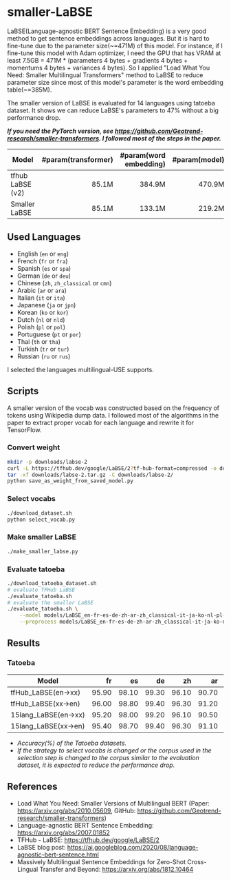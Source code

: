 # smaller-LaBSE

LaBSE(Language-agnostic BERT Sentence Embedding) is a very good method to get sentence embeddings across languages. But it is hard to fine-tune due to the parameter size(~=471M) of this model. For instance, if I fine-tune this model with Adam optimizer, I need the GPU that has VRAM at least 7.5GB = 471M * (parameters 4 bytes + gradients 4 bytes + momentums 4 bytes + variances 4 bytes). So I applied "Load What You Need: Smaller Multilingual Transformers" method to LaBSE to reduce parameter size since most of this model's parameter is the word embedding table(~=385M).

The smaller version of LaBSE is evaluated for 14 languages using tatoeba dataset. It shows we can reduce LaBSE's parameters to 47% without a big performance drop.

***If you need the PyTorch version, see <https://github.com/Geotrend-research/smaller-transformers>. I followed most of the steps in the paper.***

| Model            | #param(transformer) | #param(word embedding) | #param(model) | vocab size |
| ---------------- | ------------------: | ---------------------: | ------------: | ---------: |
| tfhub LaBSE (v2) |               85.1M |                 384.9M |        470.9M |    501,153 |
| Smaller LaBSE    |               85.1M |                 133.1M |        219.2M |    173,347 |

## Used Languages

- English (`en` or `eng`)
- French (`fr` or `fra`)
- Spanish (`es` or `spa`)
- German (`de` or `deu`)
- Chinese (`zh`, `zh_classical` or `cmn`)
- Arabic (`ar` or `ara`)
- Italian (`it` or `ita`)
- Japanese (`ja` or `jpn`)
- Korean (`ko` or `kor`)
- Dutch (`nl` or `nld`)
- Polish (`pl` or `pol`)
- Portuguese (`pt` or `por`)
- Thai (`th` or `tha`)
- Turkish (`tr` or `tur`)
- Russian (`ru` or `rus`)

I selected the languages multilingual-USE supports.

## Scripts

A smaller version of the vocab was constructed based on the frequency of tokens using Wikipedia dump data. I followed most of the algorithms in the paper to extract proper vocab for each language and rewrite it for TensorFlow.

### Convert weight

```sh
mkdir -p downloads/labse-2
curl -L https://tfhub.dev/google/LaBSE/2?tf-hub-format=compressed -o downloads/labse-2.tar.gz
tar -xf downloads/labse-2.tar.gz -C downloads/labse-2/
python save_as_weight_from_saved_model.py
```

### Select vocabs

```sh
./download_dataset.sh
python select_vocab.py
```

### Make smaller LaBSE

```sh
./make_smaller_labse.py
```

### Evaluate tatoeba

```sh
./download_tatoeba_dataset.sh
# evaluate TFHub LaBSE
./evaluate_tatoeba.sh
# evaluate the smaller LaBSE
./evaluate_tatoeba.sh \
    --model models/LaBSE_en-fr-es-de-zh-ar-zh_classical-it-ja-ko-nl-pl-pt-th-tr-ru/1/ \
    --preprocess models/LaBSE_en-fr-es-de-zh-ar-zh_classical-it-ja-ko-nl-pl-pt-th-tr-ru_preprocess/1/
```

## Results

### Tatoeba

| Model               |    fr |    es |    de |    zh |    ar |    it |    ja |    ko |    nl |    pl |    pt |    th |    tr |    ru |   avg |
| ------------------- | ----: | ----: | ----: | ----: | ----: | ----: | ----: | ----: | ----: | ----: | ----: | ----: | ----: | ----: | ----: |
| tfHub_LaBSE(en→xx)  | 95.90 | 98.10 | 99.30 | 96.10 | 90.70 | 95.30 | 96.40 | 94.10 | 97.50 | 97.90 | 95.70 | 82.85 | 98.30 | 95.30 | 95.25 |
| tfHub_LaBSE(xx→en)  | 96.00 | 98.80 | 99.40 | 96.30 | 91.20 | 94.00 | 96.50 | 92.90 | 97.00 | 97.80 | 95.40 | 83.58 | 98.50 | 95.30 | 95.19 |
| 15lang_LaBSE(en→xx) | 95.20 | 98.00 | 99.20 | 96.10 | 90.50 | 95.20 | 96.30 | 93.50 | 97.50 | 97.90 | 95.80 | 82.85 | 98.30 | 95.40 | 95.13 |
| 15lang_LaBSE(xx→en) | 95.40 | 98.70 | 99.40 | 96.30 | 91.10 | 94.00 | 96.30 | 92.70 | 96.70 | 97.80 | 95.40 | 83.58 | 98.50 | 95.20 | 95.08 |

- *Accuracy(%) of the Tatoeba datasets.*
- *If the strategy to select vocabs is changed or the corpus used in the selection step is changed to the corpus similar to the evaluation dataset, it is expected to reduce the performance drop.*

## References

- Load What You Need: Smaller Versions of Multilingual BERT (Paper: <https://arxiv.org/abs/2010.05609>, GitHub: <https://github.com/Geotrend-research/smaller-transformers>)
- Language-agnostic BERT Sentence Embedding: <https://arxiv.org/abs/2007.01852>
- TFHub - LaBSE: <https://tfhub.dev/google/LaBSE/2>
- LaBSE blog post: <https://ai.googleblog.com/2020/08/language-agnostic-bert-sentence.html>
- Massively Multilingual Sentence Embeddings for Zero-Shot Cross-Lingual Transfer and Beyond: <https://arxiv.org/abs/1812.10464>
